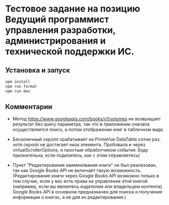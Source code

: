 # Тестовое задание на позицию Ведущий программист управления разработки, администрирования и технической поддержки ИС.

## Установка и запуск

```sh
npm install
npm run format
npm run dev
```

## Комментарии

- Метод https://www.googleapis.com/books/v1/volumes не возвращает результат без query параметра, так что в приложении сначала осуществляется поиск, а потом отображение книг в табличном виде.

- Бесконечный скролл срабатывает на PrimeVue DataTable сотни раз, хотя скролл не достигает низа
  элемента. Пробовала и через virtualScrollerOptions, и простым обработчиком события. Буду
  признательна, если поделитесь, как с этим справляетесь)

- Пункт "Редактирование наименования книги" не был реализован, так как Google Books API не
  включает такую возможность. (Редактирование книги через Google Books API возможно только в том случае, если у вас есть права на управление этой книгой (например, если вы являетесь издателем или владельцем контента). Google Books API в основном предназначен для поиска и получения информации о книгах, а не для их редактирования.)
